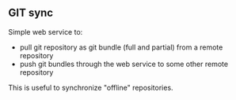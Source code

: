 ## GIT sync

Simple web service to:

- pull git repository as git bundle (full and partial) from a remote repository
- push git bundles through the web service to some other remote repository

This is useful to synchronize "offline" repositories.
